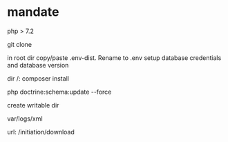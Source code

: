 # mandate
php > 7.2


git clone


in root dir copy/paste .env-dist.
Rename to .env
setup database credentials and database version


dir /:
composer install


php doctrine:schema:update --force

create writable dir

var/logs/xml


url:
/initiation/download


